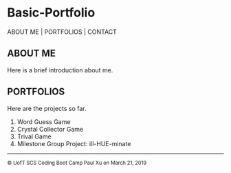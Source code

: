 # Basic-Portfolio

ABOUT ME | PORTFOLIOS | CONTACT

## ABOUT ME

Here is a brief introduction about me. 

## PORTFOLIOS

Here are the projects so far. 

  1. Word Guess Game
  2. Crystal Collector Game
  3. Trival Game
  4. Milestone Group Project: ill-HUE-minate
  
  


____________________
<sub> &copy; UofT SCS Coding Boot Camp Paul Xu on March 21, 2019 </sub>
